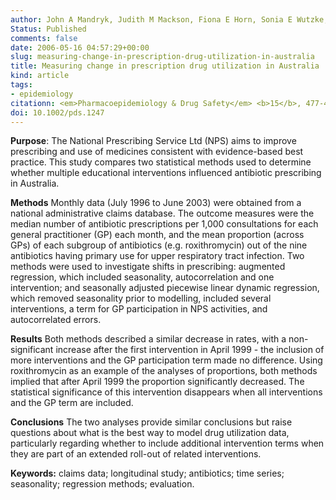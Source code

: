 ```yaml
---
author: John A Mandryk, Judith M Mackson, Fiona E Horn, Sonia E Wutzke, Caro-Anne Badcock, Rob&nbsp;J&nbsp;Hyndman, Lynn M Weekes
Status: Published
comments: false
date: 2006-05-16 04:57:29+00:00
slug: measuring-change-in-prescription-drug-utilization-in-australia
title: Measuring change in prescription drug utilization in Australia
kind: article
tags:
- epidemiology
citationn: <em>Pharmacoepidemiology & Drug Safety</em> <b>15</b>, 477-484
doi: 10.1002/pds.1247
---
```



**Purpose**: The National Prescribing Service Ltd (NPS) aims to improve prescribing and use of medicines consistent with evidence-based best practice. This study compares two statistical methods used to determine whether multiple educational interventions influenced antibiotic prescribing in Australia.

**Methods** Monthly data (July 1996 to June 2003) were obtained from a national administrative claims database. The outcome measures were the median number of antibiotic prescriptions per 1,000 consultations for each general practitioner (GP) each month, and the mean proportion (across GPs) of each subgroup of antibiotics (e.g. roxithromycin) out of the nine antibiotics having primary use for upper respiratory tract infection. Two methods were used to investigate shifts in prescribing: augmented regression, which included seasonality, autocorrelation and one intervention; and seasonally adjusted piecewise linear dynamic regression, which removed seasonality prior to modelling, included several interventions, a term for GP participation in NPS activities, and autocorrelated errors.

**Results** Both methods described a similar decrease in rates, with a non-significant increase after the first intervention in April 1999 - the inclusion of more interventions and the GP participation term made no difference. Using roxithromycin as an example of the analyses of proportions, both methods implied that after April 1999 the proportion significantly decreased. The statistical significance of this intervention disappears when all interventions and the GP term are included.

**Conclusions** The two analyses provide similar conclusions but raise questions about what is the best way to model drug utilization data, particularly regarding whether to include additional intervention terms when they are part of an extended roll-out of related interventions.

**Keywords:** claims data; longitudinal study; antibiotics; time series; seasonality; regression methods; evaluation.

